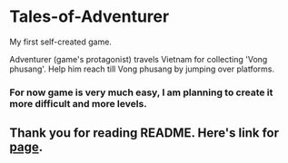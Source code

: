 
# Tales-of-Adventurer
My first self-created game.

Adventurer (game's protagonist) travels Vietnam for collecting 'Vong phusang'. Help him reach till Vong phusang by jumping over platforms.

### **For now game is very much easy, I am planning to create it more difficult and more levels.**

## Thank you for reading README. Here's link for [page](https://aayushjadhav.github.io/Tales-of-Adventurer/).
